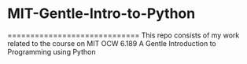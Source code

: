 # MIT-Gentle-Intro-to-Python
=============================
This repo consists of my work related to the course on MIT OCW 6.189
A Gentle Introduction to Programming using Python
